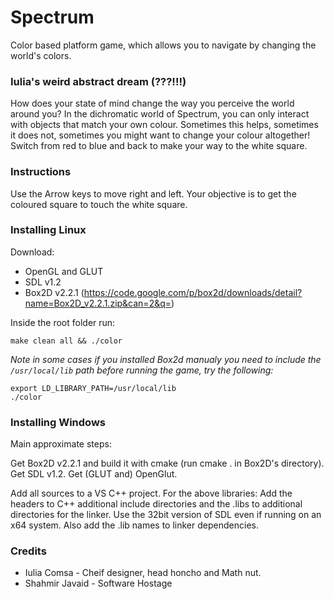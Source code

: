 Spectrum
========

Color based platform game, which allows you to navigate by changing the world's colors.

### Iulia's weird abstract dream (???!!!)

How does your state of mind change the way you perceive the world around you? In the dichromatic world of Spectrum, you can only interact with objects that match your own colour. Sometimes this helps, sometimes it does not, sometimes you might want to change your colour altogether! Switch from red to blue and back to make your way to the white square.

### Instructions
Use the Arrow keys to move right and left. Your objective is to get the coloured square to touch the white square.

### Installing Linux
Download:

 - OpenGL and GLUT
 - SDL v1.2
 - Box2D v2.2.1 (https://code.google.com/p/box2d/downloads/detail?name=Box2D_v2.2.1.zip&can=2&q=)

Inside the root folder run:

    make clean all && ./color
    
*Note in some cases if you installed Box2d manualy you need to include the `/usr/local/lib` path before running the game, try the following:*

    export LD_LIBRARY_PATH=/usr/local/lib
    ./color

### Installing Windows

Main approximate steps:

Get Box2D v2.2.1 and build it with cmake (run cmake . in Box2D's directory).
Get SDL v1.2.
Get (GLUT and) OpenGlut.

Add all sources to a VS C++ project. For the above libraries: Add the headers to C++ additional include directories and the .libs to additional directories for the linker. Use the 32bit version of SDL even if running on an x64 system. Also add the .lib names to linker dependencies.

### Credits
 - Iulia Comsa - Cheif designer, head honcho and Math nut.
 - Shahmir Javaid - Software Hostage

